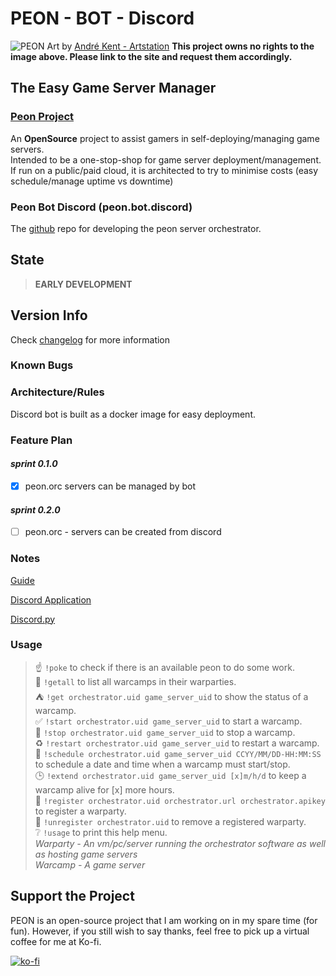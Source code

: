 # PEON - BOT - Discord

![PEON](https://github.com/nox-noctua-consulting/peon/blob/main/media/andre-kent-peon-turntable.jpeg)
Art by [André Kent - Artstation](https://www.artstation.com/artwork/W2E0RQ)
**This project owns no rights to the image above. Please link to the site and request them accordingly.**

## The Easy Game Server Manager

### [Peon Project](https://github.com/nox-noctua-consulting/peon)

An **OpenSource** project to assist gamers in self-deploying/managing game servers.\
Intended to be a one-stop-shop for game server deployment/management.\
If run on a public/paid cloud, it is architected to try to minimise costs (easy schedule/manage uptime vs downtime)

### Peon Bot Discord (peon.bot.discord)

The [github](https://github.com/nox-noctua-consulting/peon-bot-discord/) repo for developing the peon server orchestrator.

## State

> **EARLY DEVELOPMENT**

## Version Info

Check [changelog](https://github.com/nox-noctua-consulting/peon-bot-discord/blob/master/changelog.md) for more information

### Known Bugs

### Architecture/Rules

Discord bot is built as a docker image for easy deployment.

### Feature Plan

#### *sprint 0.1.0*

- [x] peon.orc servers can be managed by bot

#### *sprint 0.2.0*

- [ ] peon.orc - servers can be created from discord

### Notes

[Guide](https://realpython.com/how-to-make-a-discord-bot-python/)

[Discord Application](https://discord.com/developers/applications)

[Discord.py](https://discordpy.readthedocs.io/en/stable/ext/commands/api.html#bots)

### Usage

> :point_up:  ``!poke``  to check if there is an available peon to do some work.\
> :european_castle:  ``!getall``  to list all warcamps in their warparties.\
> :tent:  ``!get orchestrator.uid game_server_uid``  to show the status of a warcamp.\
> :white_check_mark:  ``!start orchestrator.uid game_server_uid``  to start a warcamp.\
> :checkered_flag:  ``!stop orchestrator.uid game_server_uid``  to stop a warcamp.\
> :recycle:  ``!restart orchestrator.uid game_server_uid``  to restart a warcamp.\
> :calendar:  ``!schedule orchestrator.uid game_server_uid CCYY/MM/DD-HH:MM:SS``  to schedule a date and time when a warcamp must start/stop.\
> :clock3:  ``!extend orchestrator.uid game_server_uid [x]m/h/d``  to keep a warcamp alive for [x] more hours.\
> :wrench:  ``!register orchestrator.uid orchestrator.url orchestrator.apikey``  to register a warparty.\
> :hammer:  ``!unregister orchestrator.uid``  to remove a registered warparty.\
> :grey_question:  ``!usage``  to print this help menu.\
*Warparty - An vm/pc/server running the orchestrator software as well as hosting game servers*\
*Warcamp - A game server*

## Support the Project

PEON is an open-source project that I am working on in my spare time (for fun).
However, if you still wish to say thanks, feel free to pick up a virtual coffee for me at Ko-fi.

[![ko-fi](https://ko-fi.com/img/githubbutton_sm.svg)](https://ko-fi.com/K3K567ILJ)

